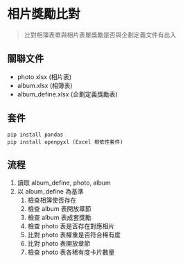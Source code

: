 # 相片獎勵比對

> 比對相簿表單與相片表單獎勵是否與企劃定義文件有出入

## 關聯文件

+ photo.xlsx (相片表)
+ album.xlsx (相簿表)
+ album_define.xlsx (企劃定義獎勵表)

## 套件

```
pip install pandas
pip install openpyxl (Excel 相依性套件)
```

## 流程

1. 讀取 album_define, photo, album
2. 以 album_define 為基準
   1. 檢查相簿使否存在
   1. 檢查 album 表開放章節
   2. 檢查 album 表成套獎勵
   3. 檢查 photo 表是否存在對應相片
   4. 比對 photo 表權重是否符合稀有度
   5. 比對 photo 表開放章節
   6. 檢查 photo 表各稀有度卡片數量
